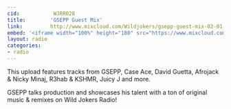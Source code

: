 ```yaml
---
cid:           WJRR028
title:        'GSEPP Guest Mix'
link:         http://www.mixcloud.com/Wildjokers/gsepp-guest-mix-02-01-15/
embed: '<iframe width="100%" height="180" src="https://www.mixcloud.com/widget/iframe/?embed_type=widget_standard&amp;embed_uuid=54bd7b75-39e4-4b50-a233-e4e9ad0f3013&amp;feed=https%3A%2F%2Fwww.mixcloud.com%2FWildjokers%2Fgsepp-guest-mix-02-01-15%2F&amp;hide_cover=1&amp;hide_tracklist=1&amp;replace=0" frameborder="0"></iframe>'
layout: radio
categories:
- radio
---
```


This upload features tracks from GSEPP, Case Ace, David Guetta, Afrojack & Nicky Minaj, R3hab & KSHMR, Juicy J and more.

GSEPP talks production and showcases his talent with a ton of original music & remixes on Wild Jokers Radio!